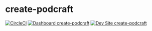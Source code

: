 # create-podcraft

[![CircleCI](https://circleci.com/gh/dangur/create-podcraft.svg?style=shield)](https://circleci.com/gh/dangur/create-podcraft)
[![Dashboard create-podcraft](https://img.shields.io/badge/dashboard-create_podcraft-yellow.svg)](https://dashboard.pantheon.io/sites/2ef3d05d-6b15-4341-a389-629bf8d39425#dev/code)
[![Dev Site create-podcraft](https://img.shields.io/badge/site-create_podcraft-blue.svg)](http://dev-create-podcraft.pantheonsite.io/)